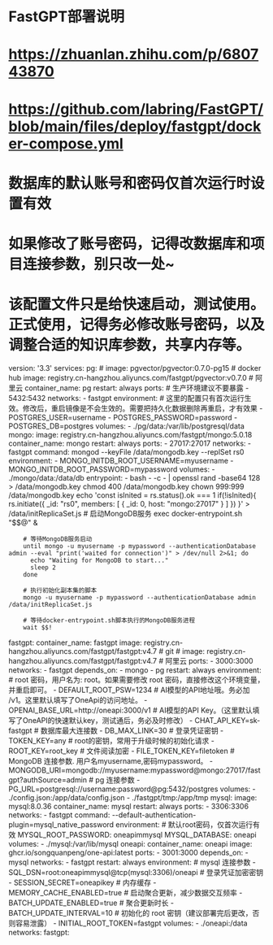 # FastGPT部署说明
# https://zhuanlan.zhihu.com/p/680743870
# https://github.com/labring/FastGPT/blob/main/files/deploy/fastgpt/docker-compose.yml

# 数据库的默认账号和密码仅首次运行时设置有效
# 如果修改了账号密码，记得改数据库和项目连接参数，别只改一处~
# 该配置文件只是给快速启动，测试使用。正式使用，记得务必修改账号密码，以及调整合适的知识库参数，共享内存等。

version: '3.3'
services:
  pg:
    # image: pgvector/pgvector:0.7.0-pg15 # docker hub
    image: registry.cn-hangzhou.aliyuncs.com/fastgpt/pgvector:v0.7.0 # 阿里云
    container_name: pg
    restart: always
    ports: # 生产环境建议不要暴露
      - 5432:5432
    networks:
      - fastgpt
    environment:
      # 这里的配置只有首次运行生效。修改后，重启镜像是不会生效的。需要把持久化数据删除再重启，才有效果
      - POSTGRES_USER=username
      - POSTGRES_PASSWORD=password
      - POSTGRES_DB=postgres
    volumes:
      - ./pg/data:/var/lib/postgresql/data
  mongo:
    image: registry.cn-hangzhou.aliyuncs.com/fastgpt/mongo:5.0.18
    container_name: mongo
    restart: always
    ports:
      - 27017:27017
    networks:
      - fastgpt
    command: mongod --keyFile /data/mongodb.key --replSet rs0
    environment:
      - MONGO_INITDB_ROOT_USERNAME=myusername
      - MONGO_INITDB_ROOT_PASSWORD=mypassword
    volumes:
      - ./mongo/data:/data/db
    entrypoint:
      - bash
      - -c
      - |
        openssl rand -base64 128 > /data/mongodb.key
        chmod 400 /data/mongodb.key
        chown 999:999 /data/mongodb.key
        echo 'const isInited = rs.status().ok === 1
        if(!isInited){
          rs.initiate({
              _id: "rs0",
              members: [
                  { _id: 0, host: "mongo:27017" }
              ]
          })
        }' > /data/initReplicaSet.js
        # 启动MongoDB服务
        exec docker-entrypoint.sh "$$@" &

        # 等待MongoDB服务启动
        until mongo -u myusername -p mypassword --authenticationDatabase admin --eval "print('waited for connection')" > /dev/null 2>&1; do
          echo "Waiting for MongoDB to start..."
          sleep 2
        done

        # 执行初始化副本集的脚本
        mongo -u myusername -p mypassword --authenticationDatabase admin /data/initReplicaSet.js

        # 等待docker-entrypoint.sh脚本执行的MongoDB服务进程
        wait $$!
  fastgpt:
    container_name: fastgpt
    image: registry.cn-hangzhou.aliyuncs.com/fastgpt/fastgpt:v4.7 # git
    # image: registry.cn-hangzhou.aliyuncs.com/fastgpt/fastgpt:v4.7 # 阿里云
    ports:
      - 3000:3000
    networks:
      - fastgpt
    depends_on:
      - mongo
      - pg
    restart: always
    environment:
      # root 密码，用户名为: root。如果需要修改 root 密码，直接修改这个环境变量，并重启即可。
      - DEFAULT_ROOT_PSW=1234
      # AI模型的API地址哦。务必加 /v1。这里默认填写了OneApi的访问地址。
      - OPENAI_BASE_URL=http://oneapi:3000/v1
      # AI模型的API Key。（这里默认填写了OneAPI的快速默认key，测试通后，务必及时修改）
      - CHAT_API_KEY=sk-fastgpt
      # 数据库最大连接数
      - DB_MAX_LINK=30
      # 登录凭证密钥
      - TOKEN_KEY=any
      # root的密钥，常用于升级时候的初始化请求
      - ROOT_KEY=root_key
      # 文件阅读加密
      - FILE_TOKEN_KEY=filetoken
      # MongoDB 连接参数. 用户名myusername,密码mypassword。
      - MONGODB_URI=mongodb://myusername:mypassword@mongo:27017/fastgpt?authSource=admin
      # pg 连接参数
      - PG_URL=postgresql://username:password@pg:5432/postgres
    volumes:
      - ./config.json:/app/data/config.json
      - ./fastgpt/tmp:/app/tmp
  mysql:
    image: mysql:8.0.36
    container_name: mysql
    restart: always
    ports:
      - 3306:3306
    networks:
      - fastgpt
    command: --default-authentication-plugin=mysql_native_password
    environment:
      # 默认root密码，仅首次运行有效
      MYSQL_ROOT_PASSWORD: oneapimmysql
      MYSQL_DATABASE: oneapi
    volumes:
      - ./mysql:/var/lib/mysql
  oneapi:
    container_name: oneapi
    image: ghcr.io/songquanpeng/one-api:latest
    ports:
      - 3001:3000
    depends_on:
      - mysql
    networks:
      - fastgpt
    restart: always
    environment:
      # mysql 连接参数
      - SQL_DSN=root:oneapimmysql@tcp(mysql:3306)/oneapi
      # 登录凭证加密密钥
      - SESSION_SECRET=oneapikey
      # 内存缓存
      - MEMORY_CACHE_ENABLED=true
      # 启动聚合更新，减少数据交互频率
      - BATCH_UPDATE_ENABLED=true
      # 聚合更新时长
      - BATCH_UPDATE_INTERVAL=10
      # 初始化的 root 密钥（建议部署完后更改，否则容易泄露）
      - INITIAL_ROOT_TOKEN=fastgpt
    volumes:
      - ./oneapi:/data
networks:
  fastgpt:
